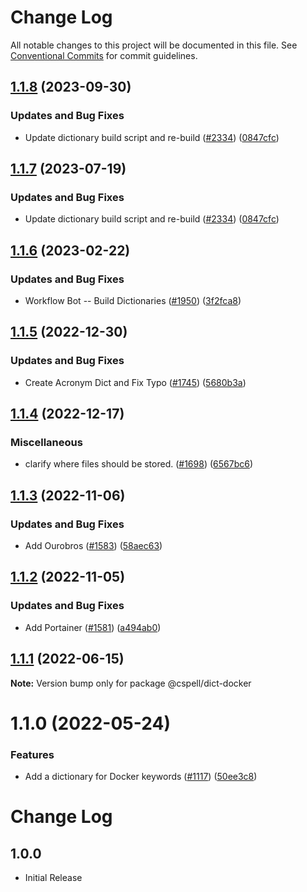 # Change Log

All notable changes to this project will be documented in this file.
See [Conventional Commits](https://conventionalcommits.org) for commit guidelines.

## [1.1.8](https://github.com/kevintraver/cspell-dicts/compare/@cspell/dict-docker-v1.1.7...@cspell/dict-docker@1.1.8) (2023-09-30)


### Updates and Bug Fixes

* Update dictionary build script and re-build ([#2334](https://github.com/kevintraver/cspell-dicts/issues/2334)) ([0847cfc](https://github.com/kevintraver/cspell-dicts/commit/0847cfc9623018940e7761e08eeba0ec7c0a320e))

## [1.1.7](https://github.com/streetsidesoftware/cspell-dicts/compare/@cspell/dict-docker@1.1.6...@cspell/dict-docker@1.1.7) (2023-07-19)


### Updates and Bug Fixes

* Update dictionary build script and re-build ([#2334](https://github.com/streetsidesoftware/cspell-dicts/issues/2334)) ([0847cfc](https://github.com/streetsidesoftware/cspell-dicts/commit/0847cfc9623018940e7761e08eeba0ec7c0a320e))

## [1.1.6](https://github.com/streetsidesoftware/cspell-dicts/compare/@cspell/dict-docker@1.1.5...@cspell/dict-docker@1.1.6) (2023-02-22)


### Updates and Bug Fixes

* Workflow Bot -- Build Dictionaries ([#1950](https://github.com/streetsidesoftware/cspell-dicts/issues/1950)) ([3f2fca8](https://github.com/streetsidesoftware/cspell-dicts/commit/3f2fca8b64c800723cc572f5ef83e92d5ec64673))

## [1.1.5](https://github.com/streetsidesoftware/cspell-dicts/compare/@cspell/dict-docker@1.1.4...@cspell/dict-docker@1.1.5) (2022-12-30)


### Updates and Bug Fixes

* Create Acronym Dict and Fix Typo ([#1745](https://github.com/streetsidesoftware/cspell-dicts/issues/1745)) ([5680b3a](https://github.com/streetsidesoftware/cspell-dicts/commit/5680b3a64b43fab66e38c11885eb49c3daadaaed))

## [1.1.4](https://github.com/streetsidesoftware/cspell-dicts/compare/@cspell/dict-docker@1.1.3...@cspell/dict-docker@1.1.4) (2022-12-17)


### Miscellaneous

* clarify where files should be stored. ([#1698](https://github.com/streetsidesoftware/cspell-dicts/issues/1698)) ([6567bc6](https://github.com/streetsidesoftware/cspell-dicts/commit/6567bc62130404cb32945bdcc3bf07316c839396))

## [1.1.3](https://github.com/streetsidesoftware/cspell-dicts/compare/@cspell/dict-docker@1.1.2...@cspell/dict-docker@1.1.3) (2022-11-06)


### Updates and Bug Fixes

* Add Ourobros ([#1583](https://github.com/streetsidesoftware/cspell-dicts/issues/1583)) ([58aec63](https://github.com/streetsidesoftware/cspell-dicts/commit/58aec63b01858980960c02f13908048b3ac77c0a))

## [1.1.2](https://github.com/streetsidesoftware/cspell-dicts/compare/@cspell/dict-docker@1.1.1...@cspell/dict-docker@1.1.2) (2022-11-05)


### Updates and Bug Fixes

* Add Portainer ([#1581](https://github.com/streetsidesoftware/cspell-dicts/issues/1581)) ([a494ab0](https://github.com/streetsidesoftware/cspell-dicts/commit/a494ab0c46a845099bf18fcb2a85450d5c359241))

## [1.1.1](https://github.com/streetsidesoftware/cspell-dicts/compare/@cspell/dict-docker@1.1.0...@cspell/dict-docker@1.1.1) (2022-06-15)

**Note:** Version bump only for package @cspell/dict-docker





# 1.1.0 (2022-05-24)


### Features

* Add a dictionary for Docker keywords ([#1117](https://github.com/streetsidesoftware/cspell-dicts/issues/1117)) ([50ee3c8](https://github.com/streetsidesoftware/cspell-dicts/commit/50ee3c84f61d1da5622cdd305af4a8b67383bfd3))





# Change Log

## 1.0.0

- Initial Release
